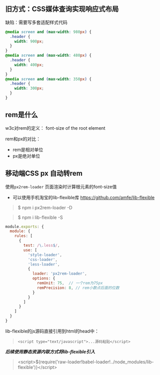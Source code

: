 ## 旧方式：CSS媒体查询实现响应式布局
缺陷：需要写多套适配样式代码
```css
@media screen and (max-width: 980px) {
  .header {
    width: 900px;
  }
}
@media screen and (max-width: 480px) {
  .header {
    width: 400px;
  }
}
@media screen and (max-width: 350px) {
  .header {
    width: 300px;
  }
}
```

## rem是什么
w3c对rem的定义： font-size of the root element

rem和px的对比：
  - rem是相对单位
  - px是绝对单位

## 移动端CSS px 自动转rem
使用`px2rem-loader`
页面渲染时计算根元素的font-size值
- 可以使用手机淘宝的lib-flexible库 <a href="https://github.com/amfe/lib-flexible">https://github.com/amfe/lib-flexible</a>

>$ npm i px2rem-loader -D

>$ npm i lib-flexible -S

```js
module.exports: {
  module: {
    rules: [
      {
        test: /\.less$/,
        use: [
          'style-loader',
          'css-loader',
          'less-loader',
          {
            loader: 'px2rem-loader',
            options: {
              remUnit: 75,  // 一个rem为75px
              remPrecision: 8, // rem小数点后面的位数
            }
          }
        ]
      }
    ]
  }
}
```

lib-flexible的js源码直接引用到html的head中：
>```<script type="text/javascript">...源码粘贴</script>```

***后续使用静态资源内联方式将lib-flexible引入***
>\<script>${require('raw-loader!babel-loader!../node_modules/lib-flexible')}\</script>